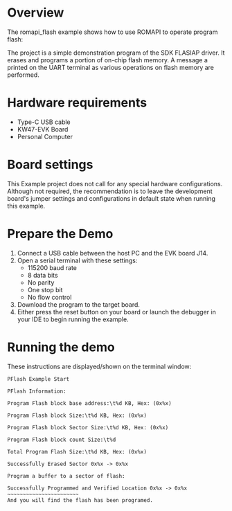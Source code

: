 Overview
========

The romapi_flash example shows how to use ROMAPI to operate program flash:

The project is a simple demonstration program of the SDK FLASIAP driver. It erases and programs
a portion of on-chip flash memory. A message a printed on the UART terminal as various operations on
flash memory are performed.

Hardware requirements
=====================
- Type-C USB cable
- KW47-EVK Board
- Personal Computer

Board settings
==============
This Example project does not call for any special hardware configurations.
Although not required, the recommendation is to leave the development board's jumper settings
and configurations in default state when running this example.

Prepare the Demo
================
1. Connect a USB cable between the host PC and the EVK board J14.
2. Open a serial terminal with these settings:
    - 115200 baud rate
    - 8 data bits
    - No parity
    - One stop bit
    - No flow control
3. Download the program to the target board.
4. Either press the reset button on your board or launch the debugger in your IDE to begin running the example.

Running the demo
================
These instructions are displayed/shown on the terminal window:
~~~~~~~~~~~~~~~~~~~~~~~~
PFlash Example Start

PFlash Information:

Program Flash block base address:\t%d KB, Hex: (0x%x)

Program Flash block Size:\t%d KB, Hex: (0x%x)

Program Flash block Sector Size:\t%d KB, Hex: (0x%x)

Program Flash block count Size:\t%d

Total Program Flash Size:\t%d KB, Hex: (0x%x)

Successfully Erased Sector 0x%x -> 0x%x

Program a buffer to a sector of flash:

Successfully Programmed and Verified Location 0x%x -> 0x%x
~~~~~~~~~~~~~~~~~~~~~~~
And you will find the flash has been programed.
